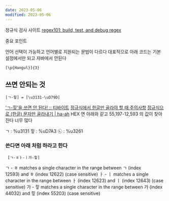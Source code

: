 ```yaml
---
date: 2023-05-06
modified: 2023-05-06
---
```


정규식 검사 사이트
[regex101: build, test, and debug regex](https://regex101.com/)

중요 포인트

언어 선택이 가능하고 언어별로 지원되는 문법이 다르다
대표적으로 아래 코드는 기본 설정에서만 되고 자바에서 안된다

```
[\p{Hangul}]{3}
```

## 쓰면 안되는 것

```
[ㄱ-힣] = [\u3131-\uD79D]
```

['ㄱ-힣'을 쓰면 안 된다! :: 티바이트](https://tibyte.kr/204)
[정규식에서 한글만 골라야 할 때 주의사항](https://stuffdrawers.tistory.com/16)
[정규식으로 (한글) 문자만 골라내기 | ha-ah](http://haah.kr/2017/08/23/alphabetic-letter-validation/)
HEX 면 아래와 같고 55,197-12,593 의 값이 찾아진다 너무 많다

ㄱ : %u3131
힣 : %uD7A3
㉡ : %u3261

### 쓴다면 아래 처럼 하라고 한다

```
 [ㄱ-ㅎㅏ-ㅣ가-힣]
```

ㄱ - ㅎ matches a single character in the range between ㄱ (index 12593) and ㅎ (index 12622) (case sensitive)
ㅏ - ㅣ matches a single character in the range between ㅏ (index 12623) and ㅣ (index 12643) (case sensitive)
가 - 힣 matches a single character in the range between 가 (index 44032) and 힣 (index 55203) (case sensitive)

